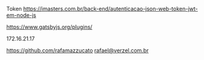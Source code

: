 Token
https://imasters.com.br/back-end/autenticacao-json-web-token-jwt-em-node-js

https://www.gatsbyjs.org/plugins/


172.16.21.17

https://github.com/rafamazzucato
rafael@verzel.com.br